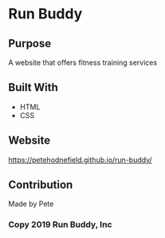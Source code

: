 # Run Buddy

## Purpose
A website that offers fitness training services

## Built With
* HTML
* CSS

## Website
https://petehodnefield.github.io/run-buddy/

## Contribution
Made by Pete

### Copy 2019 Run Buddy, Inc
